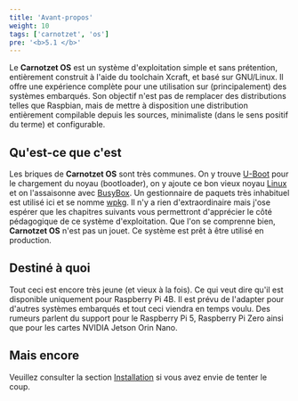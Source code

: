 ```yaml
---
title: 'Avant-propos'
weight: 10
tags: ['carnotzet', 'os']
pre: '<b>5.1 </b>'
---
```


Le **Carnotzet OS** est un système d'exploitation simple et sans prétention,
entièrement construit à l'aide du toolchain Xcraft, et basé sur GNU/Linux. Il
offre une expérience complète pour une utilisation sur (principalement) des
systèmes embarqués. Son objectif n'est pas de remplacer des distributions telles
que Raspbian, mais de mettre à disposition une distribution entièrement
compilable depuis les sources, minimaliste (dans le sens positif du terme) et
configurable.

## Qu'est-ce que c'est

Les briques de **Carnotzet OS** sont très communes. On y trouve [U-Boot][uboot]
pour le chargement du noyau (bootloader), on y ajoute ce bon vieux noyau
[Linux][linux] et on l'assaisonne avec [BusyBox][bb]. Un gestionnaire de paquets
très inhabituel est utilisé ici et se nomme [wpkg][wpkg]. Il n'y a rien
d'extraordinaire mais j'ose espérer que les chapitres suivants vous permettront
d'apprécier le côté pédagogique de ce système d'exploitation. Que l'on se
comprenne bien, **Carnotzet OS** n'est pas un jouet. Ce système est prêt à être
utilisé en production.

## Destiné à quoi

Tout ceci est encore très jeune (et vieux à la fois). Ce qui veut dire qu'il est
disponible uniquement pour Raspberry Pi 4B. Il est prévu de l'adapter pour
d'autres systèmes embarqués et tout ceci viendra en temps voulu. Des rumeurs
parlent du support pour le Raspberry Pi 5, Raspberry Pi Zero ainsi que pour les
cartes NVIDIA Jetson Orin Nano.

## Mais encore

Veuillez consulter la section [Installation](/carnotzet/02.installation) si vous
avez envie de tenter le coup.

[uboot]: https://u-boot.org/
[linux]: https://kernel.org
[bb]: https://www.busybox.net/
[wpkg]: https://github.com/Xcraft-Inc/wpkg
